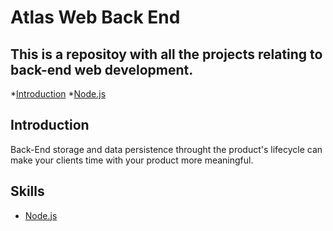 # Atlas Web Back End
## This is a repositoy with all the projects relating to back-end web development. 
*[Introduction](#introduction)
*[Node.js](#node)

## Introduction
Back-End storage and data persistence throught the product's lifecycle can make your clients time with your product more meaningful. 

## Skills 
- [Node.js](<file:///NODE_JS>)   
